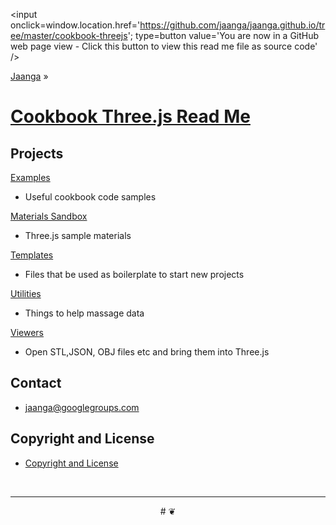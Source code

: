 <span style=display:none; >[You are now in a GitHub source code view - click this link to view this read me file as a web page]( http://jaanga.github.io/cookbook-threejs/index.html "View file as a web page." ) </span>
<input onclick=window.location.href='https://github.com/jaanga/jaanga.github.io/tree/master/cookbook-threejs'; type=button value='You are now in a GitHub web page view - Click this button to view this read me file as source code' />

[Jaanga]( https://github.com/jaanga/jaanga.github.io ) »

[Cookbook Three.js Read Me]( index.html )
===

## Projects

[Examples]( http://jaanga.github.io/cookbook-threejs/examples/ ) 

* Useful cookbook code samples

[Materials Sandbox]( http://jaanga.github.io/cookbook-threejs/materials-sandbox/ ) 

* Three.js sample materials

[Templates]( http://jaanga.github.io/cookbook-threejs/templates/ ) 

* Files that be used as boilerplate to start new projects

[Utilities]( http://jaanga.github.io/cookbook-threejs/utilities/ )

* Things to help massage data 

[Viewers](  http://jaanga.github.io/cookbook-threejs/viewers/ ) 

* Open STL,JSON, OBJ files etc and bring them into Three.js


## Contact

* jaanga@googlegroups.com

## Copyright and License

* [Copyright and License]( http://jaanga.github.io/#http://jaanga.github.io/jaanga-copyright-and-mit-license.md ) 

<br>

***

<center title="dingbat" >
# <a href=javascript:window.scrollTo(0,0); style=text-decoration:none; >❦</a>
</center>

